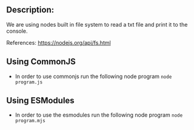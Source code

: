 ## Description:
We are using nodes built in file system to read a txt file and print it to the console.

References: https://nodejs.org/api/fs.html

## Using CommonJS
- In order to use commonjs run the following node program `node program.js`

## Using ESModules
- In order to use the esmodules run the following node program `node program.mjs`

